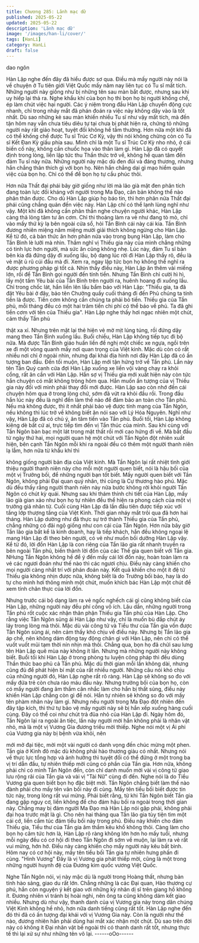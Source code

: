 ```yaml
---
title: Chương 285: Lãnh mạc dữ
published: 2025-05-22
updated: 2025-05-22
description: 'Lãnh mạc dữ'
image: '/images/han-li/cover/'
tags: [HanLi]
category: HanLi
draft: false
---
```


dao ngôn

Hàn Lập nghe đến đây đã hiểu được sơ qua.
Điều mà mấy người này nói là về chuyện ở Tu tiên giới Việt Quốc
mấy năm nay liên tục có Tu sĩ mất tích.
Những người này giống như bị những tên sau màn bắt được,
nhưng sau khi uy hiếp lại thả ra. Nghe khẩu khí của bọn họ thì
bọn họ bị người khống chế, ép làm chút việc hại người.
Các ý niệm trong đầu Hàn Lập chuyển động cực nhanh, chỉ trong
nháy mắt đã phán đoán ra việc này không dây vào là tốt nhất.
Dù sao những kẻ sau màn khiến nhiều Tu sĩ như vậy mất tích, mà
đến tận hôm nay vẫn chưa tiêu diêu tự tại chưa bị phát hiện ra,
chứng tỏ những người này rất giảo hoạt, tuyệt đối không hề tầm
thường.
Hơn nữa một khi đã có thể khống chế được Tu sĩ Trúc Cơ Kỳ, vậy
thì nói không chừng còn có Tu sĩ Kết Đan Kỳ giấu phía sau.
Mình chỉ là một Tu sĩ Trúc Cơ Kỳ nho nhỏ, ở cái biến cố này,
không cần chuốc họa vào thân làm gì.
Hàn Lập đã có quyết định trong lòng, liền lập tức thu Thần thức
trở về, không hề quan tâm đến đám Tu sĩ này nữa.
Những người này mặc dù đen đủi và đáng thương, nhưng hắn
chẳng thân thích gì với bọn họ. Nên hắn chẳng dại gì mạo hiểm
quản việc của bọn họ.
Chỉ có thể để bọn họ tự cầu phúc thôi.

Hơn nữa Thất đại phái bây giờ giống như lời mà lão già mặt đen
phân tích đang toàn lực đối kháng với người trong Ma Đạo, căn
bản không thể nào phân thân được. Cho dù Hàn Lập giúp họ báo
tin, thì hơn phân nửa Thất đại phái cũng chẳng quản đến việc
này.
Hàn Lập chỉ có thể lạnh lùng nghĩ như vậy.
Một khi đã không cần phân thần nghe chuyện người khác, Hàn
Lập càng thả lỏng tâm tư ăn cơm. Chỉ thi thoảng làm ra vẻ như
đang tò mò, chỉ vào mấy thứ kỳ lạ bên ngoài cửa sổ, hỏi Tần Bình
cái này cái kia.
Tần Bình đương nhiên miệng năm miệng mười giải thích không
ngừng cho Hàn Lập. Kể từ đó, cả bàn thức ăn hơn phân nửa vào
trong bụng Hàn Lập, làm cho Tần Bình lè lưỡi mà nhìn. Thầm
nghĩ vị Thiếu gia này của mình chẳng những có tinh lực hơn
người, mà sức ăn cũng không nhẹ.
Lúc này, đám Tu sĩ bàn bên kia đã đứng dậy đi xuống lầu, bộ
dạng lúc rời đi Hàn Lập thấy rõ, đều là vẻ mặt ủ rũ cúi đầu mà đi.
Xem ra, ngay lập tức bọn họ không thể nghĩ ra được phương
pháp gì tốt cả.
Nhìn thấy điều này, Hàn Lập ăn thêm vài miếng lớn, rồi để Tần
Bình gọi người đến tính tiền.
Nhưng Tần Bình chỉ cười hì hì, lấy một tấm Yêu bài của Tần Bình
trên người ra, huênh hoang đi xuống lầu.
Chỉ trong chốc lát, hắn liền lên lầu bẩm báo với Hàn Lập:
"Thiếu gia, ta đã đặt Yêu bài ở đây, bảo tên Chưởng quầy cuối
tháng đi đến Phủ chúng ta tính tiền là được. Tiền cơm không cần
chúng ta phải bỏ tiền. Thiếu gia của Tần phủ, mỗi tháng đều có
một hai trăm tiền chi phí có thể báo về phủ. Ta đã ghi tiền cơm với
tên của Thiếu gia".
Hàn Lập nghe thấy hơi ngạc nhiên một chút, cảm thấy Tần phủ

thật xa xỉ.
Nhưng trên mặt lại thẻ hiện vẻ mờ mịt lúng túng, rồi đứng dậy
mang theo Tần Bình xuống lầu.
Buổi chiều, Hàn Lập không tiếp tục đi bộ nữa. Mà được Tần Bình
giáo huấn liền đề nghị một chiếc xe ngựa, ngồi trên xe đi một
vòng quanh mấy nơi quan trọng của Việt kinh.
Mặc dù còn có rất nhiều nơi chỉ ở ngoài nhìn, nhưng đại khái địa
hình nơi đây Hàn Lập đã có ấn tượng ban đầu.
Đến tối muộn, Hàn Lập mới tận hứng trở về Tần phủ.
Lần này tên Tần Quý canh cửa đợi Hàn Lập xuống xe liền vội
vàng chạy ra khỏi cổng, rất ân cần với Hàn Lập.
Hắn sợ vị Thiếu gia mới xuất hiện này còn tức hắn chuyện có mắt
không tròng hôm qua. Hắn muốn ấn tượng của vị Thiếu gia này
đối với mình phải thay đổi mới được.
Hàn Lập sao còn nhớ đến cái chuyện hôm qua ở trong lòng chứ,
sớm đã vứt ra khỏi đầu rồi.
Trong đầu hắn lúc này đều là nghĩ đến làm thế nào để đảm bảo
an toàn cho Tần phủ. Nếu mà không được, thì ít nhất phải bảo vệ
được tính mạng của Tần Ngôn, nếu không thì lúc trở về không
biết ăn nói sao với Lý Hóa Nguyên.
Nghĩ như vậy, Hàn Lập đã có chủ ý, ân tâm tiến vào Tần phủ.
Buổi tối, Hàn Lập không kiêng dè bất cứ ai, trực tiếp tìm đến vị
Tần thúc của mình.
Sau khi cùng với Tần Ngôn bàn bạc một lát trong mật thất rồi mới
cao hứng đi về.
Mà bắt đầu từ ngày thứ hai, mọi người quan hệ một chút với Tần
Ngôn đột nhiên xuất hiện, bên cạnh Tần Ngôn mỗi khi ra ngoài
đều có thêm một người thanh niên lạ lẫm, hơn nữa từ khẩu khí thì

không giống người bản địa của Việt kinh.
Mà Tần Ngôn lại rất nhiệt tình giới thiệu người thanh niên này cho
mỗi một người quen biết, nói là hậu bối của một vị Trưởng bối, để
những người bạn tốt biết.
Mấy người quen biết với Tần Ngôn, không phải Đại quan quý
nhân, thì cũng là Cự thương hào phú.
Mặc dù đều thấy rằng người thanh niên này nửa bước không rời
khỏi người Tần Ngôn có chút kỳ quái.
Nhưng sau khi thám thính chi tiết của Hàn Lập, mấy lão già gian
xảo như bọn họ tự nhiên đều thể hiện ra phong cách của một vị
trưởng giả nhân từ.
Cuối cùng Hàn Lập đã lần đầu tiên được tiếp xúc với tầng lớp
thượng tầng của Việt Kinh.
Thời gian nháy mắt trôi qua đã hơn hai tháng.
Hàn Lập dường như đã thực sự trở thành Thiếu gia của Tần phủ,
chẳng những có đãi ngộ giống như con cái của Tần Ngôn. Hơn
nữa bây giờ Tần lão gia bất kể là kinh doanh, hay là tiếp khách,
hắn đều không ngoại lệ mang Hàn Lập đi theo bên người, có vẻ
như muốn bồi dưỡng Hàn Lập vậy.
Kể từ đó, lời đồn Hàn Lập là con riêng của Tần lão gia rất nhanh
truyền ra bên ngoài Tần phủ, biến thành lời đồn của các Thế gia
quen biết với Tần gia.
NHưng Tần Ngôn không hề để ý đến mấy cái lời đồn này, hoàn
toàn làm ra vẻ các ngươi đoán như thế nào thì các ngươi chịu.
Điều này càng khiến cho mọi người càng nhất trí với phán đoán
này.
Kết quả khiến cho một ít đệ tử Thiếu gia không nhịn được nữa,
không biết là do Trưởng bối bảo, hay là do tự cho mình hơi thông
minh một chút, muốn khích bác Hàn Lập một chút để xem tính
chân thực của lời đồn.

Nhưng trước cái bộ dạng làm ra vẻ ngốc nghếch cái gì cũng
không biết của Hàn Lập, những người này đều phí công vô ích.
Lâu dần, những người trong Tần phủ rốt cuộc xác nhận thân
phận Thiếu gia Tần phủ của Hàn Lập. Cho rằng việc Tần Ngôn
sủng ái Hàn Lập như vậy, chỉ là muốn bù đắp chút áy láy trong
lòng mà thôi.
Mặc dù vài công tử và Tiểu thư của Tần gia vốn được Tần Ngôn
sủng ái, nên cảm thấy khó chịu về điều này. Nhưng bị Tần lão gia
áp chế, nên không dám động tay động chân gì với Hàn Lập, nên
chỉ có thể vuốt vuốt mũi tạm thời nín nhịn mà thôi.
Chẳng qua, bọn họ đã chửi sau lưng tên Hàn Lập quê mùa này
không ít lần.
Nhưng mà những người này không biết. Buổi tối khi Hàn Lập ở
trong phòng tu luyện công pháp thì đều dùng Thần thức bao phủ
cả Tần phủ. Mặc dù thời gian mỗi lần không dài, nhưng cũng đủ
để phát hiện bí mật của rất nhiều người.
Những câu nói khó chịu của những người đó, Hàn Lập nghe rất
rõ ràng.
Hàn Lập sẽ không so đo với mấy đứa trẻ còn chưa ráo máu đầu
này. Nhưng trưởng bối của bọn họ, còn có mấy người đang âm
thầm cân nhắc làm cho hắn bị thất sủng, điều này khiến Hàn Lập
chẳng còn gì để nói.
Hắn tự nhiên sẽ không so đo với mấy tên phàm nhân này làm gì.
Nhưng nếu người trong Ma Đạo đột nhiên đến đây tập kích, thì
thứ tự bảo vệ mấy người này sẽ bị hắn xếp xuống hàng cuối
cùng. Đây có thể coi như chút trả đũa nhỏ của Hàn Lập đi.
Ngày hôm đó, Tần Ngôn lại ra ngoài ăn tiệc, lần này người mời
hắn không phải là nhân vật nhỏ, mà là một vị Vương Gia đương
triều mời thiếp.
Nghe nói một vị Ái phi của Vương gia này bị bệnh vừa khỏi, nên

mới mở đại tiệc, mời một vài người có danh vọng đến chúc mừng
một phen.
Tần gia ở Kinh đô mặc dù không phải hào thương giàu có nhất.
Nhưng nói về thực lực tổng hợp và ảnh hưởng thì tuyệt đối có thể
đứng ở một trong ba vị trí dẫn đầu, tự nhiên thiếp mời cũng có
phần của Tần gia.
Hơn nữa, không phải chỉ có mình Tần Ngôn đến, còn chỉ danh
muốn mời vài vị công tử giao lưu rộng rãi của Tần gia và vài vị
"Tài Nữ" cùng đi đến. Nghe nói là do Tiểu Vương gia quen biết
bọn họ đặc biệt mời.
Tần Ngôn chẳng biết làm thế nào đành phải cho mấy tên vãn bối
này đi cùng.
Mấy tên tiểu bối biết được tin tức này, trong lòng rất vui mừng.
Phải biết rằng, từ khi Tần Ngôn biết Tần gia đang gặp nguy cơ,
liền không để cho đám hậu bối ra ngoài trong thời gian này.
Chẳng may bị đám người Ma Đạo mà Hàn Lập nói gặp phải,
không phải đại họa trước mặt là gì.
Cho nên hai tháng qua Tần lão gia tùy tiện tìm một cái cớ, liền
cấm túc đám tiểu bối này trong phủ. Điều này khiến cho đám
Thiếu gia, Tiểu thư của Tần gia âm thầm kêu khổ không thôi.
Càng làm cho bọn họ căm tức hơn là, Hàn Lập rõ ràng không lớn
hơn ho mấy tuổi, nhưng mỗi ngày đều có cơ hội đi theo Tần Ngôn
đi sớm về muộn, lại làm ra vẻ rất vui mừng, hớn hở. Điều này
càng khiến cho mấy người này kêu bất bình.
Hôm nay có cơ hội này, mấy tên tiểu bối Tần gia tự nhiên hưng
phấn đi cùng.
"Hinh Vương" Đây là vị Vương gia phát thiếp mời, cũng là một
trong những người huynh đệ của Đương kim quốc vương Việt
Quốc.

Nghe Tần Ngôn nói, vị này mặc dù là người trong Hoàng thất,
nhưng bản tính hào sảng, giao du rất lớn.
Chẳng những là các Đại quan, Hào thương cự phú, hắn còn
nguyện ý kết giao với những kỳ nhân dị sĩ trên giang hồ không ít.
Đương nhiên vì tránh bị hoài nghi, nên ông ta cũng không dám
kết giao nhiều.
Nhưng dù như vậy, thanh danh của vị Vương gia này trong dân
chúng Việt Kinh không hề nhỏ, hơn nữa danh tiếng cũng rất tốt.
Hàn Lập nghe đến đó thì đã có ấn tượng đại khái với vị Vương
Gia này. Còn là người như thế nào, đương nhiên hắn phải dùng
hai mắt xác nhận một chút.
Dù sao trên đời này có không ít Đại nhân vật bề ngoài thì có
thanh danh rất tốt, nhưng thực tế thì lại xử sự như những tên vô
lại.
------oOo------
